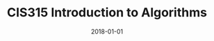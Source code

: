---
title: "CIS315 Introduction to Algorithms"
collection: teaching
type: "Teaching assistant"
# permalink: /teaching/2014-spring-teaching-1
venue: "University of Oregon, Computer and Information Science"
date: 2018-01-01
location: "Eugene, USA"
---